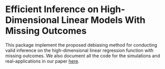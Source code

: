 # Efficient Inference on High-Dimensional Linear Models With Missing Outcomes

This package implement the proposed debiasing method for conducting valid inference on the high-dimensional linear regression function with missing outcomes. We also document all the code for the simulations and real-applications in our paper [here](https://github.com/zhangyk8/Debias-Infer/tree/main/Paper_Code).
